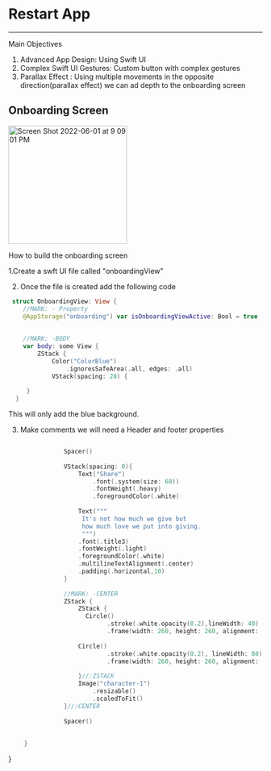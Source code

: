 # Restart App

-----
Main Objectives 


1. Advanced App Design: Using Swift UI
2. Complex Swift UI Gestures: Custom button with complex gestures 
3. Parallax Effect : Using multiple movements in the opposite direction(parallax effect) we can ad depth to the onboarding screen 




## Onboarding Screen 

<img width="235" alt="Screen Shot 2022-06-01 at 9 09 01 PM" src="https://user-images.githubusercontent.com/61983873/171533116-bfe4aeb1-63da-4368-a89b-1f2f9b5bbd05.png">


How to build the onboarding screen

1.Create a swft UI file called "onboardingView" 

2. Once the file is created  add the following code 
```swift
 struct OnboardingView: View {
    //MARK: - Property
    @AppStorage("onboarding") var isOnboardingViewActive: Bool = true
    
    
    //MARK: -BODY
    var body: some View {
        ZStack {
            Color("ColorBlue")
                .ignoresSafeArea(.all, edges: .all)
            VStack(spacing: 20) {
              
     }
  }
```
This will only add the blue background. 

3. Make comments we will need a Header and footer properties 
    ```swift

                Spacer()
                
                VStack(spacing: 0){
                    Text("Share")
                        .font(.system(size: 60))
                        .fontWeight(.heavy)
                        .foregroundColor(.white)
                    
                    Text("""
                     It's not how much we give but
                     how much love we put into giving.
                     """)
                    .font(.title3)
                    .fontWeight(.light)
                    .foregroundColor(.white)
                    .multilineTextAlignment(.center)
                    .padding(.horizontal,10)
                }
                
                //MARK: -CENTER
                ZStack {
                    ZStack {
                      Circle()
                            .stroke(.white.opacity(0.2),lineWidth: 40)
                            .frame(width: 260, height: 260, alignment: .center)
                        
                    Circle()
                            .stroke(.white.opacity(0.2), lineWidth: 80)
                            .frame(width: 260, height: 260, alignment: .center)
                        
                    }//:ZSTACK
                    Image("character-1")
                        .resizable()
                        .scaledToFit()
                }//:CENTER
                
                Spacer()
                
              
     }
  }
```
